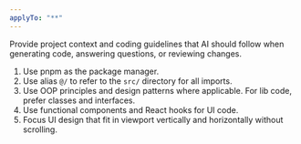 ```yaml
---
applyTo: "**"
---
```


Provide project context and coding guidelines that AI should follow when generating code, answering questions, or reviewing changes.

1. Use pnpm as the package manager.
2. Use alias `@/` to refer to the `src/` directory for all imports.
3. Use OOP principles and design patterns where applicable. For lib code, prefer classes and interfaces.
4. Use functional components and React hooks for UI code.
5. Focus UI design that fit in viewport vertically and horizontally without scrolling.
